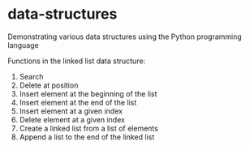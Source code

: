 # data-structures
Demonstrating various data structures using the Python programming language

Functions in the linked list data structure:
1. Search
2. Delete at position
3. Insert element at the beginning of the list
4. Insert element at the end of the list
5. Insert element at a given index
6. Delete element at a given index
7. Create a linked list from a list of elements
8. Append a list to the end of the linked list
